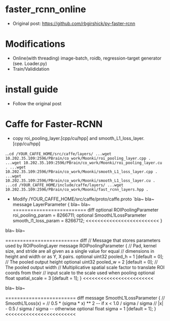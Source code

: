 # faster_rcnn_online
- Original post: https://github.com/rbgirshick/py-faster-rcnn

# Modifications
- Online(with threading) image-batch, roidb, regression-target generator (see. Loader.py)
- Train/Valididation

# install guide
- Follow the original post

# Caffe for Faster-RCNN
- copy roi_pooling_layer.[cpp/cu/hpp] and smooth_L1_loss_layer.[cpp/cu/hpp]

...`cd /YOUR_CAFFE_HOME/src/caffe/layers/
...wget 10.202.35.109:2596/PBrain/co_work/Moonki/roi_pooling_layer.cpp .
...wget 10.202.35.109:2596/PBrain/co_work/Moonki/roi_pooling_layer.cu .
...wget 10.202.35.109:2596/PBrain/co_work/Moonki/smooth_L1_loss_layer.cpp .
...wget 10.202.35.109:2596/PBrain/co_work/Moonki/smooth_L1_loss_layer.cu .
...cd /YOUR_CAFFE_HOME/include/caffe/layers/
...wget 10.202.35.109:2596/PBrain/co_work/Moonki/fast_rcnn_layers.hpp .`
- Modify /YOUR_CAFFE_HOME/src/caffe/proto/caffe.proto
`bla~
bla~
message LayerParameter {
  bla~
  bla~
========================= diff
  optional ROIPoolingParameter roi_pooling_param = 8266711;
  optional SmoothL1LossParameter smooth_l1_loss_param = 8266712; 
<<<<<<<<<<<<<<<<<<<<<<<<< 
}

bla~
bla~

========================= diff
// Message that stores parameters used by ROIPoolingLayer 
message ROIPoolingParameter {
  // Pad, kernel size, and stride are all given as a single value for equal
  // dimensions in height and width or as Y, X pairs.
  optional uint32 pooled_h = 1 [default = 0]; // The pooled output height
  optional uint32 pooled_w = 2 [default = 0]; // The pooled output width
  // Multiplicative spatial scale factor to translate ROI coords from their
  // input scale to the scale used when pooling
  optional float spatial_scale = 3 [default = 1]; 
} 
<<<<<<<<<<<<<<<<<<<<<<<<

bla~
bla~

======================== diff
message SmoothL1LossParameter {
  // SmoothL1Loss(x) =
  //   0.5 * (sigma * x) ** 2    -- if x < 1.0 / sigma / sigma
  //   |x| - 0.5 / sigma / sigma -- otherwise
  optional float sigma = 1 [default = 1]; 
} 
<<<<<<<<<<<<<<<<<<<<<<<<
